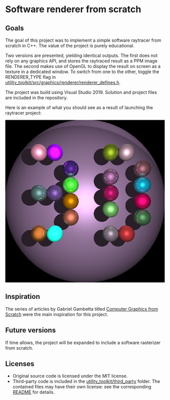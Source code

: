 # Software renderer from scratch

## Goals

The goal of this project was to implement a simple software raytracer from scratch in C++. The value of the project is purely educational.

Two versions are presented, yielding identical outputs. The first does not rely on any graphics API, and stores the raytraced result as a PPM image file. The second makes use of OpenGL to display the result on screen as a texture in a dedicated window. To switch from one to the other, toggle the RENDERER_TYPE flag in [utility_toolkit/src/graphics/renderer/renderer_defines.h](utility_toolkit/src/graphics/renderer/renderer_defines.h).

The project was build using Visual Studio 2019. Solution and project files are included in the repository.

Here is an example of what you should see as a result of launching the raytracer project:

<p align="center">
  <img width="512" height="512" src="https://github.com/DinechinGreg/software-renderer-from-scratch/blob/main/raytracer/example_output.png?raw=true" alt="Example output"/>
</p>

## Inspiration

The series of articles by Gabriel Gambetta titled [Computer Graphics from Scratch](https://www.gabrielgambetta.com/computer-graphics-from-scratch/) were the main inspiration for this project.

## Future versions

If time allows, the project will be expanded to include a software rasterizer from scratch.

## Licenses

* Original source code is licensed under the MIT license.
* Third-party code is included in the [utility_toolkit/third_party](utility_toolkit/third_party) folder. The contained files may have their own license: see the corresponding [README](utility_toolkit/third_party/README.md) for details.
